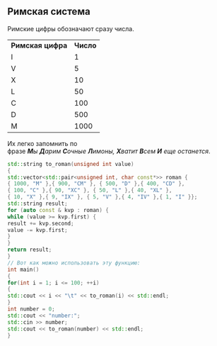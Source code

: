 ## **Римская система**

Римские цифры обозначают сразу числа.

|   |   |
|---|---|
|**Римская цифра**|**Число**|
|I|1|
|V|5|
|X|10|
|L|50|
|C|100|
|D|500|
|M|1000|

Их легко запомнить по фразе _**М**ы **Д**арим **С**очные **Л**имоны, **Х**ватит **В**сем **И** еще останется_.

```C++
std::string to_roman(unsigned int value)
{
std::vector<std::pair<unsigned int, char const*>> roman {
{ 1000, "M" },{ 900, "CM" }, { 500, "D" },{ 400, "CD" },
{ 100, "C" },{ 90, "XC" }, { 50, "L" },{ 40, "XL" },
{ 10, "X" },{ 9, "IX" }, { 5, "V" },{ 4, "IV" },{ 1, "I" }};
std::string result;
for (auto const & kvp : roman) {
while (value >= kvp.first) {
result += kvp.second;
value -= kvp.first;
}
}
return result;
}
// Вот как можно использовать эту функцию:
int main()
{
for(int i = 1; i <= 100; ++i)
{
std::cout << i << "\t" << to_roman(i) << std::endl;
}
int number = 0;
std::cout << "number:";
std::cin >> number;
std::cout << to_roman(number) << std::endl;
}
```